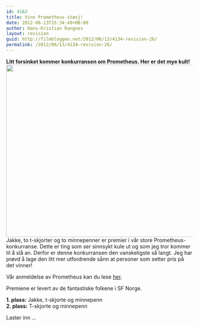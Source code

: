 ```yaml
---
id: 4163
title: Vinn Prometheus-stæsj!
date: 2012-06-13T15:34:49+00:00
author: Hans-Kristian Rangnes
layout: revision
guid: http://filmbloggen.net/2012/06/13/4134-revision-26/
permalink: /2012/06/13/4134-revision-26/
---
```

**Litt forsinket kommer konkurransen om Prometheus. Her er det mye kult!**  
<a href="http://filmbloggen.net/2012/06/13/vinn-prometheus-staesj/prometheus-staesj/" rel="attachment wp-att-4135"><img class="alignnone size-large wp-image-4135" src="http://filmbloggen.net/wp-content/uploads//2012/06/prometheus-stæsj-620x465.jpg" alt="" width="620" height="465" /></a>  
Jakke, to t-skjorter og to minnepenner er premier i vår store Prometheus-konkurranse. Dette er ting som ser sinnsykt kule ut og som jeg tror kommer til å slå an. Derfor er denne konkurransen den vanskeligste så langt. Jeg har prøvd å lage den litt mer utfordrende sånn at personer som setter pris på det vinner!

Vår anmeldelse av Prometheus kan du lese [her](http://filmbloggen.net/2012/06/02/skrekk-og-gru-ombord-pa-prometheus/).

Premiene er levert av de fantastiske folkene i SF Norge.

**1. plass:** Jakke, t-skjorte og minnepenn  
**2. plass:** T-skjorte og minnepenn

Laster inn &#8230;